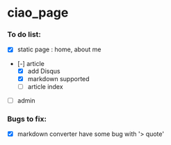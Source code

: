 # ciao_page


### To do list:

- [x] static page : home, about me
- [-] article
    - [x] add Disqus
    - [x] markdown supported
    - [ ] article index
- [ ] admin


### Bugs to fix:
  
- [x] markdown converter have some bug with '> quote'